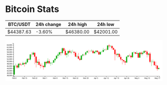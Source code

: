 # Bitcoin Stats

BTC/USDT|24h change|24h high|24h low|
|---|---|---|---|
|$44387.63|-3.60%|$46380.00|$42001.00|

<img src="./chart.svg">
